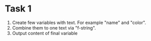 # Task 1

1. Create few variables with text. For example "name" and "color".
1. Combine them to one text via "f-string".
1. Output content of final variable
